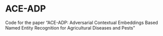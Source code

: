 # ACE-ADP
Code for the paper “ACE-ADP: Adversarial Contextual Embeddings Based Named Entity Recognition for Agricultural Diseases and Pests”

